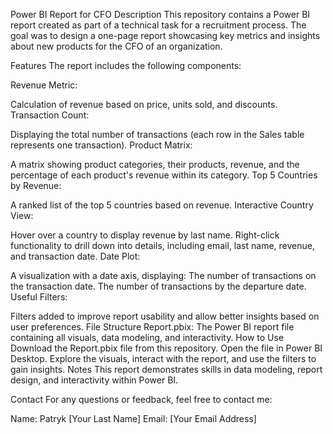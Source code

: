 Power BI Report for CFO
Description
This repository contains a Power BI report created as part of a technical task for a recruitment process. The goal was to design a one-page report showcasing key metrics and insights about new products for the CFO of an organization.

Features
The report includes the following components:

Revenue Metric:

Calculation of revenue based on price, units sold, and discounts.
Transaction Count:

Displaying the total number of transactions (each row in the Sales table represents one transaction).
Product Matrix:

A matrix showing product categories, their products, revenue, and the percentage of each product's revenue within its category.
Top 5 Countries by Revenue:

A ranked list of the top 5 countries based on revenue.
Interactive Country View:

Hover over a country to display revenue by last name.
Right-click functionality to drill down into details, including email, last name, revenue, and transaction date.
Date Plot:

A visualization with a date axis, displaying:
The number of transactions on the transaction date.
The number of transactions by the departure date.
Useful Filters:

Filters added to improve report usability and allow better insights based on user preferences.
File Structure
Report.pbix: The Power BI report file containing all visuals, data modeling, and interactivity.
How to Use
Download the Report.pbix file from this repository.
Open the file in Power BI Desktop.
Explore the visuals, interact with the report, and use the filters to gain insights.
Notes
This report demonstrates skills in data modeling, report design, and interactivity within Power BI.

Contact
For any questions or feedback, feel free to contact me:

Name: Patryk [Your Last Name]
Email: [Your Email Address]
